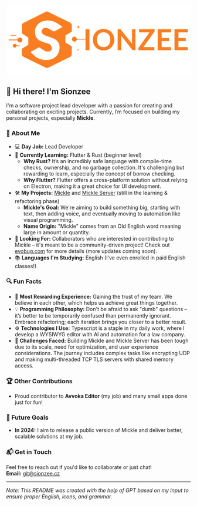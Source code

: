 ![SIONZEE Horizontal Logo](./Horizontal.svg)

## 👋 Hi there! I'm Sionzee

I'm a software project lead developer with a passion for creating and collaborating on exciting projects. Currently, I’m focused on building my personal projects, especially **Mickle**.

### 🚀 About Me
- 💻 **Day Job:** Lead Developer
- 🌱 **Currently Learning:** Flutter & Rust (beginner level)
  - **Why Rust?** It’s an incredibly safe language with compile-time checks, ownership, and no garbage collection. It's challenging but rewarding to learn, especially the concept of borrow checking.
  - **Why Flutter?** Flutter offers a cross-platform solution without relying on Electron, making it a great choice for UI development.
- 🛠️ **My Projects:** [Mickle](https://github.com/evobug-com/mickle) and [Mickle Server](https://github.com/evobug-com/mickle-server) (still in the learning & refactoring phase)
  - **Mickle's Goal:** We're aiming to build something big, starting with text, then adding voice, and eventually moving to automation like visual programming.
  - **Name Origin:** "Mickle" comes from an Old English word meaning large in amount or quantity.
- 👥 **Looking For:** Collaborators who are interested in contributing to Mickle – it's meant to be a community-driven project! Check out [evobug.com](https://evobug.com) for more details (more updates coming soon).
- 📚 **Languages I'm Studying:** English (I’ve even enrolled in paid English classes!)

### 🔍 Fun Facts
- 🎯 **Most Rewarding Experience:** Gaining the trust of my team. We believe in each other, which helps us achieve great things together.
- 💡 **Programming Philosophy:** Don't be afraid to ask "dumb" questions – it’s better to be temporarily confused than permanently ignorant. Embrace refactoring; each iteration brings you closer to a better result.
- ⚙️ **Technologies I Use:** Typescript is a staple in my daily work, where I develop a WYSIWYG editor with AI and automation for a law company.
- 🔧 **Challenges Faced:** Building Mickle and Mickle Server has been tough due to its scale, need for optimization, and user experience considerations. The journey includes complex tasks like encrypting UDP and making multi-threaded TCP TLS servers with shared memory access.

### 🏆 Other Contributions
- Proud contributor to **Avvoka Editor** (my job) and many small apps done just for fun!

### 🎯 Future Goals
- **In 2024:** I aim to release a public version of Mickle and deliver better, scalable solutions at my job.

### 📬 Get in Touch
Feel free to reach out if you'd like to collaborate or just chat!  
**Email:** [git@sionzee.cz](mailto:git@sionzee.cz)

---

*Note: This README was created with the help of GPT based on my input to ensure proper English, icons, and grammar.*
